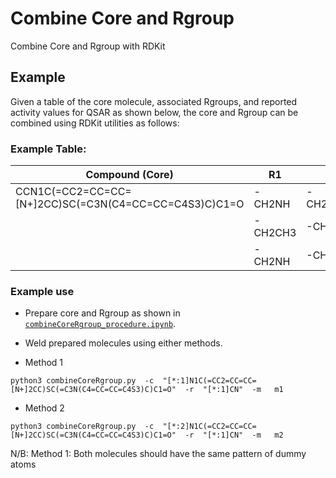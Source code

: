 # Combine Core and Rgroup

Combine Core and Rgroup with RDKit

## Example

Given a table of the core molecule, associated Rgroups, and reported activity values for QSAR as shown below, the core and Rgroup can be combined using RDKit utilities as follows:

### Example Table: 
| Compound (Core)                                        | R1      | R2          | pEC50      |
|--------------------------------------------------------|---------|-------------|------------|
| CCN1C(=CC2=CC=CC=[N+]2CC)SC(=C3N(C4=CC=CC=C4S3)C)C1=O  | -CH2NH  | -CH2CH=CH2  | 5.42       |
|                                                        | -CH2CH3 | -CH2NCH3    | 6.75       |
|                                                        | -CH2NH  | -CH2CH=N    | 4.33       |

### Example use

* Prepare core and Rgroup as shown in [`combineCoreRgroup_procedure.ipynb`](combineCoreRgroup_procedure.ipynb).

* Weld prepared molecules using either methods.

* Method 1
```shell
python3 combineCoreRgroup.py  -c  "[*:1]N1C(=CC2=CC=CC=[N+]2CC)SC(=C3N(C4=CC=CC=C4S3)C)C1=O"  -r  "[*:1]CN"  -m   m1
```

* Method 2
```shell
python3 combineCoreRgroup.py  -c  "[*:2]N1C(=CC2=CC=CC=[N+]2CC)SC(=C3N(C4=CC=CC=C4S3)C)C1=O"  -r  "[*:1]CN"  -m   m2
```

N/B: Method 1: Both molecules should have the same pattern of dummy atoms
